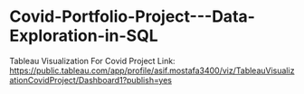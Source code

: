 # Covid-Portfolio-Project---Data-Exploration-in-SQL
Tableau Visualization For Covid Project Link: https://public.tableau.com/app/profile/asif.mostafa3400/viz/TableauVisualizationCovidProject/Dashboard1?publish=yes
